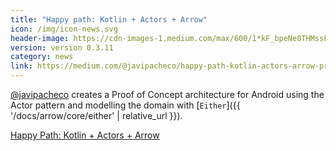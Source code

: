 ```yaml
---
title: "Happy path: Kotlin + Actors + Arrow"
icon: /img/icon-news.svg
header-image: https://cdn-images-1.medium.com/max/600/1*kF_bpeNe0THMssFEa2enYA.jpeg
version: version 0.3.11
category: news
link: https://medium.com/@javipacheco/happy-path-kotlin-actors-arrow-proof-of-concept-322e9099d2ea
---
```

[@javipacheco](https://github.com/javipacheco) creates a Proof of Concept architecture for Android using the Actor pattern and modelling the domain with [`Either`]({{ '/docs/arrow/core/either' | relative_url }}).

[Happy Path: Kotlin + Actors + Arrow](https://medium.com/@javipacheco/happy-path-kotlin-actors-arrow-proof-of-concept-322e9099d2ea)
